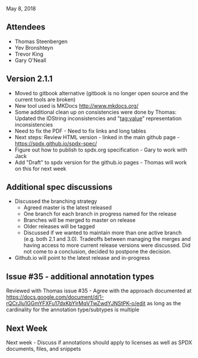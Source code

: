 May 8, 2018

## Attendees

  - Thomas Steenbergen
  - Yev Bronshteyn
  - Trevor King
  - Gary O'Neall

## Version 2.1.1

  - Moved to gitbook alternative (gitbook is no longer open source and
    the current tools are broken)
  - New tool used is MKDocs <http://www.mkdocs.org/>
  - Some additional clean up on consistencies were done by Thomas:
    Updated the IDString inconsistencies and "<tag:value>"
    representation inconsistencies
  - Need to fix the PDF - Need to fix links and long tables
  - Next steps: Review HTML version - linked in the main github page -
    <https://spdx.github.io/spdx-spec/>
  - Figure out how to publish to spdx.org specification - Gary to work
    with Jack
  - Add "Draft" to spdx version for the github.io pages - Thomas will
    work on this for next week

## Additional spec discussions

  - Discussed the branching strategy
      - Agreed master is the latest released
      - One branch for each branch in progress named for the release
      - Branches will be merged to master on release
      - Older releases will be tagged
      - Discussed if we wanted to maintain more than one active branch
        (e.g. both 2.1 and 3.0). Tradeoffs between managing the merges
        and having access to more current release versions were
        discussed. Did not come to a conclusion, decided to postpone the
        decision.
  - Github.io will point to the latest release and in-progress

## Issue \#35 - additional annotation types

Reviewed with Thomas issue \#35 - Agree with the approach documented at
<https://docs.google.com/document/d/1-rQCrJlu1GGmYFXFu17dxKbYlrMqVTwZwdYJNStPK-o/edit>
as long as the cardinality for the annotation type/subtypes is multiple

## Next Week

Next week - Discuss if annotations should apply to licenses as well as
SPDX documents, files, and snippets
